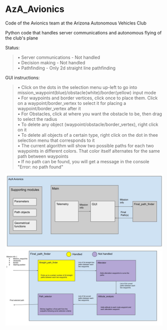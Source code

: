 # AzA_Avionics  
Code of the Avionics team at the Arizona Autonomous Vehicles Club  
  
Python code that handles server communications and autonomous flying of the club's plane  
  
Status:  
> • Server communications - Not handled  
> • Decision making - Not handled  
> • Pathfinding - Only 2d straight line pathfinding  

GUI instructions:  
> • Click on the dots in the selection menu up-left to go into mission_waypoint(blue)/obstacle(white)/border(yellow) input mode  
> • For waypoints and border vertices, click once to place them. Click on a waypoint/border_vertex to select it for placing a waypoint/border_vertex after it  
> • For Obstacles, click at where you want the obstacle to be, then drag to select the radius  
> • To delete any object (waypoint/obstacle/border_vertex), right click on it  
> • To delete all objects of a certain type, right click on the dot in thee selection menu that corresponds to it  
> • The current algorithm will show two possible paths for each two waypoints in different colors. That color itself alternates for the same path between waypoints  
> • If no path can be found, you will get a message in the console "Error: no path found"  

![Diagrams/AzA_Avionics_diagram.jpg](Diagrams/AzA_Avionics_diagram.jpg)
![Diagrams/Path_finder_diagram.jpg](Diagrams/Path_finder_diagram.jpg)
